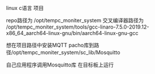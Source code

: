 
linux c语言 项目

repo路径为 /opt/tempc_moniter_system 
交叉编译器路径为 /opt/tempc_moniter_system/tools/gcc-linaro-7.5.0-2019.12-x86_64_aarch64-linux-gnu/bin/aarch64-linux-gnu-gcc 

想在项目路径中安装MQTT pacho库到路径/opt/tempc_moniter_system/sc_lib/Mosquitto 

自己应用程序调用Mosquitto库 在目标板上运行